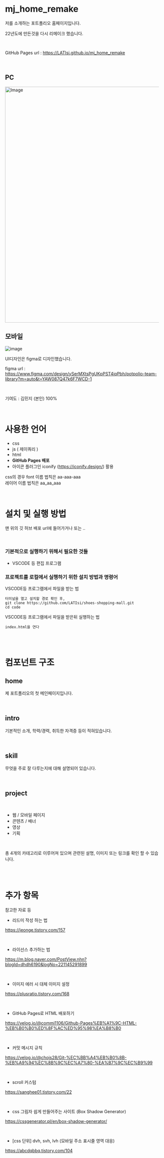 # mj_home_remake

저를 소개하는 포트폴리오 홈페이지입니다.

22년도에 만든것을 다시 리메이크 했습니다. 

</br>

GitHub Pages url : <a>https://LATIsi.github.io/mj_home_remake</a>

</br>

## PC
<img width="1378" height="773" alt="Image" src="https://github.com/user-attachments/assets/74e99deb-0773-438b-9400-399146bf7c7b" />


## 모바일

![image](https://user-images.githubusercontent.com/91597005/147817787-7ca30ba7-4476-4f1c-a2ac-22512f9d632f.png)



UI디자인은 figma로 디자인했습니다.

figma url : <a>https://www.figma.com/design/ySerMXtsPgUKpPST4iqPbh/potpolio-team-library?m=auto&t=YAW087Q47k6F7WCD-1</a>

</br>

기여도 : 김민지 (본인) 100%

</br>



# 사용한 언어

- css
- js ( 제이쿼리 )
- html
- **GitHub Pages 배포**
- 아이콘 플러그인 iconify (<a>https://iconify.design/</a>) 활용


css의 경우 font 이름 법칙은 aa-aaa-aaa <br>
레이어 이름 법칙은 aa_aa_aaa 

</br>

# 설치 및 실행 방법

맨 위의 깃 허브 배포 url에 들어가거나 또는 .. 

<br>

### 기본적으로 실행하기 위해서 필요한 것들
- VSCODE 등 편집 프로그램

### 프로젝트를 로컬에서 실행하기 위한 설치 방법과 명령어

VSCODE등 프로그램에서 파일을 받는 법
```
터미널을 열고 설치할 경로 확인 후,
git clone https://github.com/LATIsi/shoes-shopping-mall.git
cd code
```

VSCODE등 프로그램에서 파일을 받은뒤 실행하는 법
```
index.html을 연다
```

</br>

</br>

# 컴포넌트 구조

## home
제 포트폴리오의 첫 메인페이지입니다.


<br>


## intro

기본적인 소개, 학력/경력, 취득한 자격증 등이 적혀있습니다.


<br>


## skill

무엇을 주로 잘 다루는지에 대해 설명되어 있습니다.


<br>


## project

<br>

- 웹 / 모바일 페이지
- 콘텐츠 / 배너
- 영상
- 기획

<br>

총 4개의 카테고리로 이루어져 있으며 관련된 설명, 이미지 또는 링크를 확인 할 수 있습니다.

</br>


</br>


# 추가 항목

참고한 자료 등

- 리드미 작성 하는 법

<a>https://jeonge.tistory.com/157</a>

<br>

- 라이선스 추가하는 법

<a>https://m.blog.naver.com/PostView.nhn?blogId=dhdh6190&logNo=221145291899</a>
 
<br>

- 이미지 에러 시 대체 이미지 설정

<a>https://plusratio.tistory.com/168</a>

<br>


- GitHub Pages로 HTML 배포하기

<a>https://velog.io/@commi1106/Github-Pages%EB%A1%9C-HTML-%EB%B0%B0%ED%8F%AC%ED%95%98%EA%B8%B0</a>

<br>


- 커밋 메시지 규칙

<a>https://velog.io/@chojs28/Git-%EC%BB%A4%EB%B0%8B-%EB%A9%94%EC%8B%9C%EC%A7%80-%EA%B7%9C%EC%B9%99</a>

<br>

- scroll 커스텀 

<a>https://sanghee01.tistory.com/22</a>

<br>

- css 그림자 쉽게 만들어주는 사이트 (Box Shadow Generator)

<a>https://cssgenerator.pl/en/box-shadow-generator/</a>

<br>

- [css 단위] dvh, svh, lvh (모바일 주소 표시줄 영역 대응)

<a>https://abcdqbbq.tistory.com/104</a>

<br>
